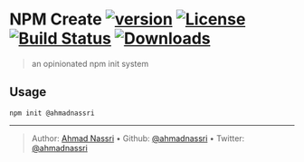 # NPM Create [![version][npm-version]][npm-url] [![License][license-image]][license-url] [![Build Status][travis-image]][travis-url] [![Downloads][npm-downloads]][npm-url]

> an opinionated npm init system

## Usage

```
npm init @ahmadnassri
```

---
> Author: [Ahmad Nassri](https://www.ahmadnassri.com/) &bull; 
> Github: [@ahmadnassri](https://github.com/ahmadnassri) &bull; 
> Twitter: [@ahmadnassri](https://twitter.com/ahmadnassri)

[license-url]: http://www.opensource.org/licenses/MIT
[license-image]: https://img.shields.io/github/license/ahmadnassri/node-create.svg?style=flat-square

[travis-url]: https://travis-ci.org/ahmadnassri/node-create
[travis-image]: https://img.shields.io/travis/ahmadnassri/node-create.svg?style=flat-square

[npm-url]: https://www.npmjs.com/package/@ahmadnassri/create
[npm-version]: https://img.shields.io/npm/v/@ahmadnassri/create.svg?style=flat-square
[npm-downloads]: https://img.shields.io/npm/dm/@ahmadnassri/create.svg?style=flat-square
